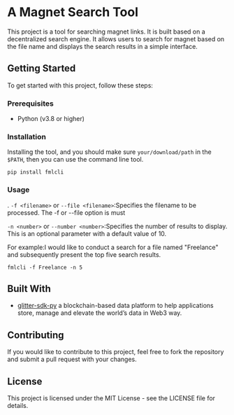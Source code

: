 # A Magnet Search Tool 

This project is a tool for searching magnet links. It is built based on a decentralized search engine. 
It allows users to search for magnet based on the file name and displays the search results in a simple interface.

## Getting Started

To get started with this project, follow these steps:

### Prerequisites

- Python (v3.8 or higher)

### Installation

Installing the tool, and you should make sure `your/download/path` in the `$PATH`, then you can use the command line tool.

```shell
pip install fmlcli
``` 

### Usage

. `-f <filename>` or `--file <filename>`:Specifies the filename to be processed. The -f or --file option is must 

`-n <number>` or `--number <number>`:Specifies the number of results to display. This is an optional parameter with a default value of 10.

For example:I would like to conduct a search for a file named "Freelance" and subsequently present the top five search results.

```shell
fmlcli -f Freelance -n 5
```

## Built With

- [glitter-sdk-py](https://github.com/glitternetwork/glitter-sdk-py) a blockchain-based data platform to help applications store, manage and elevate the world’s data in Web3 way.

## Contributing

If you would like to contribute to this project, feel free to fork the repository and submit a pull request with your changes.

## License

This project is licensed under the MIT License - see the LICENSE file for details.

